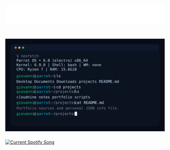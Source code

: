 <h1 align="center">
  <img src="https://raw.githubusercontent.com/Giunco171/Giunco171/main/assets/name.svg" alt="Marton Lederer" />
</h1>

<h1 align="center">
  <img src="https://raw.githubusercontent.com/Giunco171/Giunco171/main/assets/info.svg" width="800" />
</h1>

<a href="https://Giunco171.pythonanywhere.com/link">
  <img
    src="https://Giunco171.pythonanywhere.com?spin=true&scan=false&eq_color=#1DB954&theme=dark"
    alt="Current Spotify Song"
  />
</a>
